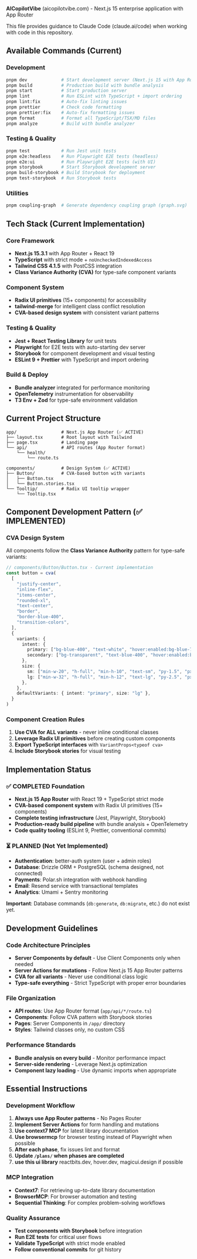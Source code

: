 **AICopilotVibe** (aicopilotvibe.com) - Next.js 15 enterprise application with App Router

This file provides guidance to Claude Code (claude.ai/code) when working with code in this repository.

## Available Commands (Current)

### Development

```bash
pnpm dev             # Start development server (Next.js 15 with App Router + Turbo)
pnpm build           # Production build with bundle analysis
pnpm start           # Start production server
pnpm lint            # Run ESLint with TypeScript + import ordering
pnpm lint:fix        # Auto-fix linting issues
pnpm prettier        # Check code formatting
pnpm prettier:fix    # Auto-fix formatting issues
pnpm format          # Format all TypeScript/TSX/MD files
pnpm analyze         # Build with bundle analyzer
```

### Testing & Quality

```bash
pnpm test            # Run Jest unit tests
pnpm e2e:headless    # Run Playwright E2E tests (headless)
pnpm e2e:ui          # Run Playwright E2E tests (with UI)
pnpm storybook       # Start Storybook development server
pnpm build-storybook # Build Storybook for deployment
pnpm test-storybook  # Run Storybook tests
```

### Utilities

```bash
pnpm coupling-graph  # Generate dependency coupling graph (graph.svg)
```

## Tech Stack (Current Implementation)

### Core Framework

- **Next.js 15.3.1** with App Router + React 19
- **TypeScript** with strict mode + `noUncheckedIndexedAccess`
- **Tailwind CSS 4.1.5** with PostCSS integration
- **Class Variance Authority (CVA)** for type-safe component variants

### Component System

- **Radix UI primitives** (15+ components) for accessibility
- **tailwind-merge** for intelligent class conflict resolution
- **CVA-based design system** with consistent variant patterns

### Testing & Quality

- **Jest + React Testing Library** for unit tests
- **Playwright** for E2E tests with auto-starting dev server
- **Storybook** for component development and visual testing
- **ESLint 9 + Prettier** with TypeScript and import ordering

### Build & Deploy

- **Bundle analyzer** integrated for performance monitoring
- **OpenTelemetry** instrumentation for observability
- **T3 Env + Zod** for type-safe environment validation

## Current Project Structure

```
app/                 # Next.js App Router (✅ ACTIVE)
├── layout.tsx       # Root layout with Tailwind
├── page.tsx         # Landing page
└── api/             # API routes (App Router format)
    └── health/
        └── route.ts

components/          # Design System (✅ ACTIVE)
├── Button/          # CVA-based button with variants
│   ├── Button.tsx
│   └── Button.stories.tsx
└── Tooltip/         # Radix UI tooltip wrapper
    └── Tooltip.tsx
```

## Component Development Pattern (✅ IMPLEMENTED)

### CVA Design System

All components follow the **Class Variance Authority** pattern for type-safe variants:

```typescript
// components/Button/Button.tsx - Current implementation
const button = cva(
  [
    "justify-center",
    "inline-flex",
    "items-center",
    "rounded-xl",
    "text-center",
    "border",
    "border-blue-400",
    "transition-colors",
  ],
  {
    variants: {
      intent: {
        primary: ["bg-blue-400", "text-white", "hover:enabled:bg-blue-700"],
        secondary: ["bg-transparent", "text-blue-400", "hover:enabled:bg-blue-400"],
      },
      size: {
        sm: ["min-w-20", "h-full", "min-h-10", "text-sm", "py-1.5", "px-4"],
        lg: ["min-w-32", "h-full", "min-h-12", "text-lg", "py-2.5", "px-6"],
      },
    },
    defaultVariants: { intent: "primary", size: "lg" },
  }
)
```

### Component Creation Rules

1. **Use CVA for ALL variants** - never inline conditional classes
2. **Leverage Radix UI primitives** before creating custom components
3. **Export TypeScript interfaces** with `VariantProps<typeof cva>`
4. **Include Storybook stories** for visual testing

## Implementation Status

### ✅ COMPLETED Foundation

- **Next.js 15 App Router** with React 19 + TypeScript strict mode
- **CVA-based component system** with Radix UI primitives (15+ components)
- **Complete testing infrastructure** (Jest, Playwright, Storybook)
- **Production-ready build pipeline** with bundle analysis + OpenTelemetry
- **Code quality tooling** (ESLint 9, Prettier, conventional commits)

### ⏳ PLANNED (Not Yet Implemented)

- **Authentication**: better-auth system (user + admin roles)
- **Database**: Drizzle ORM + PostgreSQL (schema designed, not connected)
- **Payments**: Polar.sh integration with webhook handling
- **Email**: Resend service with transactional templates
- **Analytics**: Umami + Sentry monitoring

**Important**: Database commands (`db:generate`, `db:migrate`, etc.) do not exist yet.

## Development Guidelines

### Code Architecture Principles

- **Server Components by default** - Use Client Components only when needed
- **Server Actions for mutations** - Follow Next.js 15 App Router patterns
- **CVA for all variants** - Never use conditional class logic
- **Type-safe everything** - Strict TypeScript with proper error boundaries

### File Organization

- **API routes**: Use App Router format (`app/api/*/route.ts`)
- **Components**: Follow CVA pattern with Storybook stories
- **Pages**: Server Components in `/app/` directory
- **Styles**: Tailwind classes only, no custom CSS

### Performance Standards

- **Bundle analysis on every build** - Monitor performance impact
- **Server-side rendering** - Leverage Next.js optimization
- **Component lazy loading** - Use dynamic imports when appropriate

## Essential Instructions

### Development Workflow

1. **Always use App Router patterns** - No Pages Router
2. **Implement Server Actions** for form handling and mutations
3. **Use context7 MCP** for latest library documentation
4. **Use browsermcp** for browser testing instead of Playwright when possible
5. **After each phase**, fix issues lint and format
6. **Update `/plans/` when phases are completed**
7. **use this ui library** reactbits.dev, hover.dev, magicui.design if possible

### MCP Integration

- **Context7**: For retrieving up-to-date library documentation
- **BrowserMCP**: For browser automation and testing
- **Sequential Thinking**: For complex problem-solving workflows

### Quality Assurance

- **Test components with Storybook** before integration
- **Run E2E tests** for critical user flows
- **Validate TypeScript** with strict mode enabled
- **Follow conventional commits** for git history
